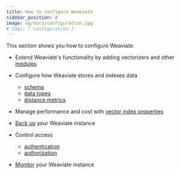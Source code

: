 ```yaml
---
title: How to configure Weaviate
sidebar_position: 0
image: og/docs/configuration.jpg
# tags: ['configuration']
---
```


This section shows you how to configure Weaviate.

- Extend Weaviate's functionality by adding vectorizers and other [modules](./modules.md)
- Configure how Weaviate stores and indexes data

  - [schema](docs/weaviate/manage-collections/index.mdx)
  - [data types](../config-refs/datatypes.md)
  - [distance metrics](../config-refs/distances.md)

- Manage performance and cost with [vector index properties](/docs/weaviate/config-refs/schema/vector-index)
- [Back up](docs/deploy/config-guides/backups.md) your Weaviate instance
- Control access
  - [authentication](./authentication.md)
  - [authorization](docs/deploy/config-guides/authorization.md)
- [Monitor](docs/deploy/config-guides/monitoring.md) your Weaviate instance
